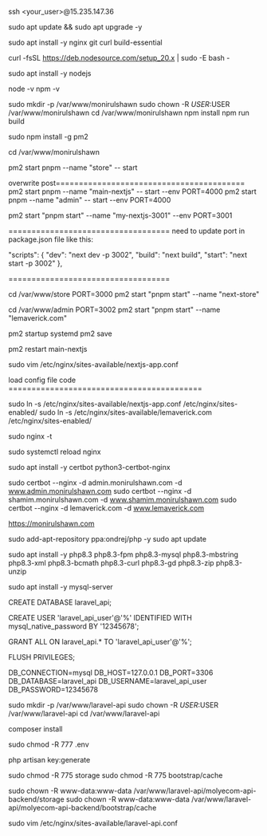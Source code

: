 ssh <your_user>@15.235.147.36

sudo apt update && sudo apt upgrade -y

sudo apt install -y nginx git curl build-essential

curl -fsSL https://deb.nodesource.com/setup_20.x | sudo -E bash -

sudo apt install -y nodejs

node -v
npm -v


sudo mkdir -p /var/www/monirulshawn
sudo chown -R $USER:$USER /var/www/monirulshawn
cd /var/www/monirulshawn
npm install
npm run build 

sudo npm install -g pm2

cd /var/www/monirulshawn

pm2 start pnpm --name "store" -- start

overwrite post=========================================
pm2 start pnpm --name "main-nextjs" -- start --env PORT=4000 
pm2 start pnpm --name "admin" -- start --env PORT=4000 

pm2 start "pnpm start" --name "my-nextjs-3001" --env PORT=3001



===================================
need to update port in package.json file like this:

"scripts": {
    "dev": "next dev -p 3002",
    "build": "next build",
    "start": "next start -p 3002"
  },

===================================


cd /var/www/store
PORT=3000 pm2 start "pnpm start" --name "next-store"

cd /var/www/admin
PORT=3002 pm2 start "pnpm start" --name "lemaverick.com"

pm2 startup systemd
pm2 save

pm2 restart main-nextjs

sudo vim /etc/nginx/sites-available/nextjs-app.conf

load config file code ==========================================

sudo ln -s /etc/nginx/sites-available/nextjs-app.conf /etc/nginx/sites-enabled/
sudo ln -s /etc/nginx/sites-available/lemaverick.com /etc/nginx/sites-enabled/

sudo nginx -t

sudo systemctl reload nginx

sudo apt install -y certbot python3-certbot-nginx

sudo certbot --nginx -d admin.monirulshawn.com -d www.admin.monirulshawn.com
sudo certbot --nginx -d shamim.monirulshawn.com -d www.shamim.monirulshawn.com
sudo certbot --nginx -d lemaverick.com -d www.lemaverick.com


https://monirulshawn.com


sudo add-apt-repository ppa:ondrej/php -y
sudo apt update

sudo apt install -y php8.3 php8.3-fpm php8.3-mysql php8.3-mbstring php8.3-xml php8.3-bcmath php8.3-curl php8.3-gd php8.3-zip php8.3-unzip


sudo apt install -y mysql-server

CREATE DATABASE laravel_api;

CREATE USER 'laravel_api_user'@'%' IDENTIFIED WITH mysql_native_password BY '12345678';

GRANT ALL ON laravel_api.* TO 'laravel_api_user'@'%';

FLUSH PRIVILEGES;

DB_CONNECTION=mysql
DB_HOST=127.0.0.1
DB_PORT=3306
DB_DATABASE=laravel_api
DB_USERNAME=laravel_api_user
DB_PASSWORD=12345678



sudo mkdir -p /var/www/laravel-api
sudo chown -R $USER:$USER /var/www/laravel-api
cd /var/www/laravel-api

composer install

sudo chmod -R 777 .env

php artisan key:generate

sudo chmod -R 775 storage
sudo chmod -R 775 bootstrap/cache

sudo chown -R www-data:www-data /var/www/laravel-api/molyecom-api-backend/storage
sudo chown -R www-data:www-data /var/www/laravel-api/molyecom-api-backend/bootstrap/cache


sudo vim /etc/nginx/sites-available/laravel-api.conf
